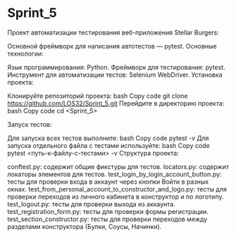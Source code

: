 # Sprint_5
Проект автоматизации тестирования веб-приложения Stellar Burgers:

Основной фреймворк для написания автотестов — pytest.
Основные технологии:

Язык программирования: Python.
Фреймворк для тестирования: pytest.
Инструмент для автоматизации тестов: Selenium WebDriver.
Установка проекта:

Клонируйте репозиторий проекта:
bash
Copy code
git clone https://github.com/LOS32/Sprint_5.git
Перейдите в директорию проекта:
bash
Copy code
cd <Sprint_5>

Запуск тестов:

Для запуска всех тестов выполните:
bash
Copy code
pytest -v
Для запуска отдельного файла с тестами используйте:
bash
Copy code
pytest <путь-к-файлу-с-тестами> -v
Структура проекта:

conftest.py: содержит общие фикстуры для тестов.
locators.py: содержит локаторы элементов для тестов.
test_login_by_login_account_button.py: тесты для проверки входа в аккаунт через кнопки Войти в разных окнах.
test_from_personal_account_to_constructor_and_logo.py: тесты для проверки переходов из личного кабинета в конструктор и по логотипу.
test_logout.py: тесты для проверки выхода из аккаунта.
test_registration_form.py: тесты для проверки формы регистрации.
test_section_constructor.py: тесты для проверки переходов между разделами конструктора (Булки, Соусы, Начинки).
